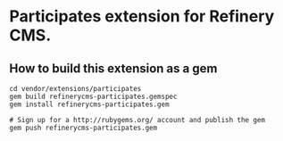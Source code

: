 # Participates extension for Refinery CMS.

## How to build this extension as a gem

    cd vendor/extensions/participates
    gem build refinerycms-participates.gemspec
    gem install refinerycms-participates.gem

    # Sign up for a http://rubygems.org/ account and publish the gem
    gem push refinerycms-participates.gem